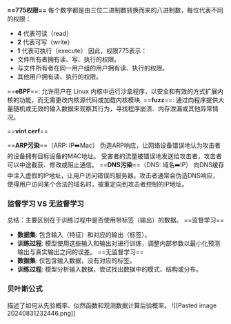 **==775权限==**
每个数字都是由三位二进制数转换而来的八进制数，每位代表不同的权限：
- **4** 代表可读（read）
- **2** 代表可写（write）
- **1** 代表可执行（execute）
因此，权限775表示：
- 文件所有者拥有读、写、执行的权限。
- 与文件所有者在同一用户组的用户拥有读、执行的权限。
- 其他用户拥有读、执行的权限。

==**eBPF**==: 允许用户在 Linux 内核中运行沙盒程序，以安全和有效的方式扩展内核的功能，而无需更改内核源代码或加载内核模块.
==**fuzz**==: 通过向程序提供大量随机或无效的输入数据来观察其行为，寻找程序崩溃、内存泄漏或其他异常情况。

==**vint cerf**==

==**ARP污染**==（ARP: IP➡️Mac）
伪造ARP响应，让网络设备错误地认为攻击者的设备拥有目标设备的MAC地址。
受害者的流量被错误地发送给攻击者，攻击者可以中途截获、修改或阻止通信。
==**DNS污染**==（DNS: 域名➡️IP）
向DNS缓存中注入虚假的IP地址，让用户访问错误的服务器。攻击者通常会伪造DNS响应，使得用户访问某个合法的域名时，被重定向到攻击者控制的IP地址。

### 监督学习 VS 无监督学习

总结：主要区别在于训练过程中是否使用带标签（输出）的数据。
==监督学习==
- **数据集**: 包含输入（特征）和对应的输出（标签）。
- **训练过程**: 模型使用这些输入和输出对进行训练，调整内部参数以最小化预测输出与真实输出之间的误差。
==无监督学习==
- **数据集**: 仅包含输入数据，没有对应的标签。
- **训练过程**: 模型分析输入数据，尝试找出数据中的模式、结构或分布。

### 贝叶斯公式

描述了如何从先验概率、似然函数和观测数据计算后验概率。
![[Pasted image 20240831232446.png]]



